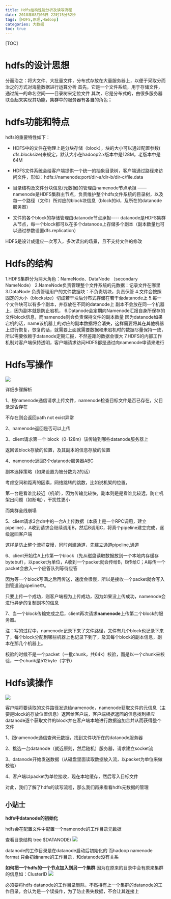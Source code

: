 ```yaml
---
title: Hdfs结构性能分析及读写流程
date: 2018年08月06日 22时15分52秒
tags: [HDFS,原理,Hadoop]
categories: 大数据
toc: true
---
```


[TOC]

# hdfs的设计思想
分而治之：将大文件、大批量文件，分布式存放在大量服务器上，以便于采取分而治之的方式对海量数据进行运算分析
首先，它是一个文件系统，用于存储文件，通过统一的命名空间——目录树来定位文件
其次，它是分布式的，由很多服务器联合起来实现其功能，集群中的服务器有各自的角色；

<!-- more -->

# hdfs功能和特点


hdfs的重要特性如下：

* HDFS中的文件在物理上是分块存储（block），块的大小可以通过配置参数( dfs.blocksize)来规定，默认大小在hadoop2.x版本中是128M，老版本中是64M

* HDFS文件系统会给客户端提供一个统一的抽象目录树，客户端通过路径来访问文件，形如：hdfs://namenode:port/dir-a/dir-b/dir-c/file.data

* 目录结构及文件分块信息(元数据)的管理由namenode节点承担
  ——namenode是HDFS集群主节点，负责维护整个hdfs文件系统的目录树，以及每一个路径（文件）所对应的block块信息（block的id，及所在的datanode服务器）


* 文件的各个block的存储管理由datanode节点承担---- datanode是HDFS集群从节点，每一个block都可以在多个datanode上存储多个副本（副本数量也可以通过参数设置dfs.replication）

HDFS是设计成适应一次写入，多次读出的场景，且不支持文件的修改


# Hdfs的结构

1.HDFS集群分为两大角色：NameNode、DataNode （secondary NameNode）
2.NameNode负责管理整个文件系统的元数据：记录文件在哪里
3.DataNode 负责管理用户的文件数据块：不负责切块，负责保管
4.文件会按照固定的大小（blocksize）切成若干块后分布式存储在若干台datanode上
5.每一个文件块可以有多个副本，并存放在不同的datanode上
副本不会放在同一个机器上，因为副本就是防止宕机，
6.Datanode会定期向Namenode汇报自身所保存的文件block信息，而namenode则会负责保持文件的副本数量
因为datanode如果宕机的话，name该机器上的对应的副本数据将会消失，这样需要将其在其他机器上进行恢复，恢复的话，就需要上面就需要数据和未宕机时的数据尽量保持一致，所以需要依赖于datanode定期汇报，不然差距的数据会很大
7.HDFS的内部工作机制对客户端保持透明，客户端请求访问HDFS都是通过向namenode申请来进行



# Hdfs写操作
![](http://img.gangtieguo.cn/15361391927714.jpg)


 详细步骤解析

1、根namenode通信请求上传文件，namenode检查目标文件是否已存在，父目录是否存在

不存在则会返回path not exist异常

2、namenode返回是否可以上传

3、client请求第一个 block（0-128m）该传输到哪些datanode服务器上

返回该block存放的位置，及其副本的信息存放的位置

4、namenode返回3个datanode服务器ABC

副本选择策略（如果设置为被分数为2的话）

考虑空间和距离的因素，网络跳转的跳数，比如说机架的位置，

第一台是看谁比较近（机架），因为传输比较快，副本则是是看谁比较远，防止机架出问题（如断电），干扰性更小

而集群全线崩塌

5、client请求3台dn中的一台A上传数据（本质上是一个RPC调用，建立pipeline），A收到请求会继续调用B，然后B调用C，将真个pipeline建立完成，逐级返回客户端

这样是防止整个流程变慢，同时创建通道，先建立通道pipeline,通道

6、client开始往A上传第一个block（先从磁盘读取数据放到一个本地内存缓存bytebuf），以packet为单位，A收到一个packet就会传给B，B传给C；A每传一个packet会放入一个应答队列等待应答

 

因为等一个block写满之后再传送，速度会很慢，所以是接收一个packet就会写入到管道流pipeline中。

只要上传一个成功，则客户端视为上传成功，因为如果没上传成功，namenode会进行异步的复制副本的信息

7、当一个block传输完成之后，client再次请求**namenode**上传第二个block的服务器。

注：写的过程中，namenode记录下来了文件路径，文件有几个block也记录下来了，每个block分配到哪些机器上也记录下到了，及其每个block的副本信息，副本在那几个机器上。

校验的时候不是一个packet（一批chunk，共64k）校验，而是以一个chunk来校验，一个chunk是512byte（字节）

# Hdfs读操作
![](http://img.gangtieguo.cn/15361460237204.jpg)

客户端将要读取的文件路径发送给namenode，namenode获取文件的元信息（主要是block的存放位置信息）返回给客户端，客户端根据返回的信息找到相应datanode逐个获取文件的block并在客户端本地进行数据追加合并从而获得整个文件

1、跟namenode通信查询元数据，找到文件块所在的datanode服务器

2、挑选一台datanode（就近原则，然后随机）服务器，请求建立socket流

3、datanode开始发送数据（从磁盘里面读取数据放入流，以packet为单位来做校验）

4、客户端以packet为单位接收，现在本地缓存，然后写入目标文件


对此，我们了解了hdfs的读写流程，那么我们再来看看hdfs元数据的管理


## 小贴士



**hdfs中datanode的初始化**

hdfs会在配置文件中配置一个namenode的工作目录元数据 

查看目录结构 tree $DATANODE/ 
![](http://img.gangtieguo.cn/15361570887042.jpg)



datanode的工作目录是在datanode启动后初始化的 
而hadoop namenode format 只会初始name的工作目录，和datanode没有关系

**如何把一个hdfs的一个节点加入到另一个集群**
因为在原来的目录中会有原来集群的信息如：ClusterID
![](http://img.gangtieguo.cn/15361571791381.jpg)

必须要将hdfs datanode的工作目录删除，不然持有上一个集群的datanode的工作目录，会认为是一个误操作，为了防止丢失数据，不会让其连接上


